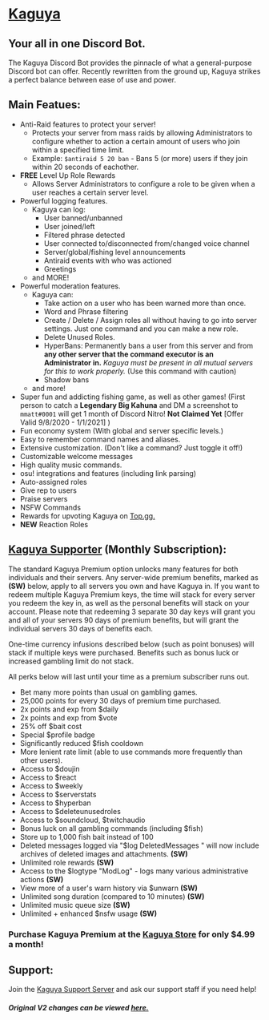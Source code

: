 # [Kaguya](https://top.gg/bot/538910393918160916)
## Your all in one Discord Bot.

The Kaguya Discord Bot provides the pinnacle of what a general-purpose Discord bot can offer. Recently rewritten from the ground up, Kaguya strikes a perfect balance between ease of use and power.

## Main Featues:
* Anti-Raid features to protect your server!
    - Protects your server from mass raids by allowing Administrators to configure whether to action a 
    certain amount of users who join within a specified time limit.
    - Example: `$antiraid 5 20 ban` - Bans 5 (or more) users if they join within 20 seconds of eachother.
* **FREE** Level Up Role Rewards
    - Allows Server Administrators to configure a role to be given when a user reaches a certain server level.
* Powerful logging features.
    - Kaguya can log:
    	- User banned/unbanned
        - User joined/left
        - Filtered phrase detected
        - User connected to/disconnected from/changed voice channel
        - Server/global/fishing level announcements
        - Antiraid events with who was actioned
        - Greetings
    - and MORE!
* Powerful moderation features.
    - Kaguya can:
        - Take action on a user who has been warned more than once.
        - Word and Phrase filtering
        - Create / Delete / Assign roles all without having to go into server settings. Just one command and you can make a new role.
        - Delete Unused Roles.
        - HyperBans: Permanently bans a user from this server and from **any other server that the command executor is an Administrator in.** *Kaguya must be present in all mutual servers for this to work properly.* (Use this command with caution)
        - Shadow bans
    - and more!
* Super fun and addicting fishing game, as well as other games! (First person to catch a **Legendary Big Kahuna** and DM a screenshot to `mmatt#0001` will get 1 month of Discord Nitro! **Not Claimed Yet** [Offer Valid 9/8/2020 - 1/1/2021] )
* Fun economy system (With global and server specific levels.)
* Easy to remember command names and aliases.
* Extensive customization. (Don't like a command? Just toggle it off!)
* Customizable welcome messages
* High quality music commands.
* osu! integrations and features (including link parsing)
* Auto-assigned roles
* Give rep to users
* Praise servers
* NSFW Commands
* Rewards for upvoting Kaguya on [Top.gg.](https://top.gg/bot/538910393918160916/vote)
* **NEW** Reaction Roles

## [Kaguya Supporter](https://sellix.io/KaguyaStore) (Monthly Subscription):
The standard Kaguya Premium option unlocks many features for both individuals and their servers. Any server-wide premium benefits, marked as **(SW)** below, apply to all servers you own and have Kaguya in. If you want to redeem multiple Kaguya Premium keys, the time will stack for every server you redeem the key in, as well as the personal benefits will stack on your account. Please note that redeeming 3 separate 30 day keys will grant you and all of your servers 90 days of premium benefits, but will grant the individual servers 30 days of benefits each.

One-time currency infusions described below (such as point bonuses) will stack if multiple keys were purchased. Benefits such as bonus luck or increased gambling limit do not stack.

All perks below will last until your time as a premium subscriber runs out.

* Bet many more points than usual on gambling games.
* 25,000 points for every 30 days of premium time purchased.
* 2x points and exp from $daily
* 2x points and exp from $vote
* 25% off $bait cost
* Special $profile badge
* Significantly reduced $fish cooldown
* More lenient rate limit (able to use commands more frequently than other users).
* Access to $doujin
* Access to $react
* Access to $weekly
* Access to $serverstats
* Access to $hyperban
* Access to $deleteunusedroles
* Access to $soundcloud, $twitchaudio
* Bonus luck on all gambling commands (including $fish)
* Store up to 1,000 fish bait instead of 100
* Deleted messages logged via "$log DeletedMessages " will now include archives of deleted images and attachments. **(SW)**
* Unlimited role rewards **(SW)**
* Access to the $logtype "ModLog" - logs many various administrative actions **(SW)**
* View more of a user's warn history via $unwarn **(SW)**
* Unlimited song duration (compared to 10 minutes) **(SW)**
* Unlimited music queue size **(SW)**
* Unlimited + enhanced $nsfw usage **(SW)**

### Purchase Kaguya Premium at the [Kaguya Store](https://sellix.io/KaguyaStore) for only $4.99 a month!

## Support:
Join the [Kaguya Support Server](https://discord.gg/aumCJhr) and ask our support staff if you need help!


##### Original V2 changes can be viewed [here.](https://github.com/stageosu/Kaguya/blob/master/v2.md)
